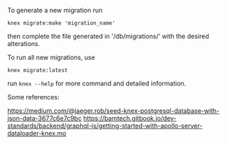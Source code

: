 To generate a new migration run
```
knex migrate:make 'migration_name'
```
then complete the file generated in '/db/migrations/' with the desired alterations.

To run all new migrations, use
```
knex migrate:latest
```

run `knex --help` for more command and detailed information.

Some references:

https://medium.com/@jaeger.rob/seed-knex-postgresql-database-with-json-data-3677c6e7c9bc
https://bamtech.gitbook.io/dev-standards/backend/graphql-js/getting-started-with-apollo-server-dataloader-knex.mo

